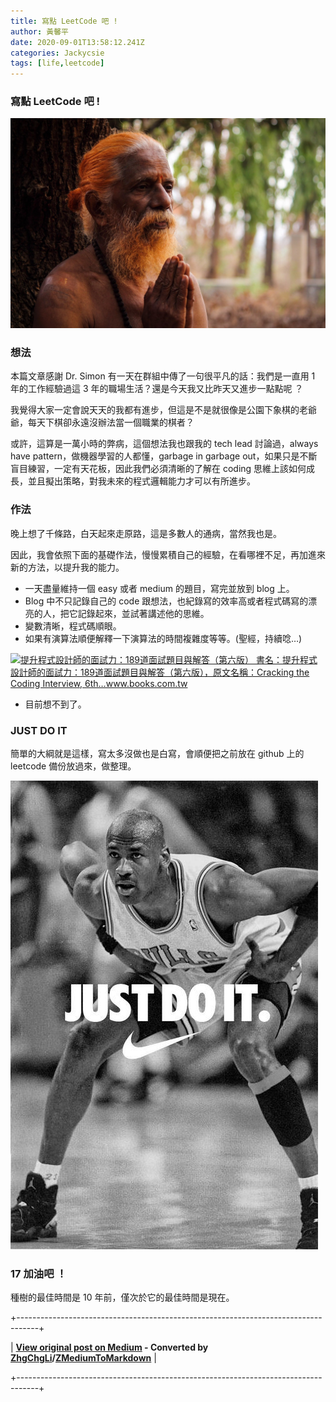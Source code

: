 ```yaml
---
title: 寫點 LeetCode 吧 !
author: 黃馨平
date: 2020-09-01T13:58:12.241Z
categories: Jackycsie
tags: [life,leetcode]
---
```


### 寫點 LeetCode 吧 !


![](assets/17f4b68ff664/1*IMZi38EvNczRcYv6kr2-lA.jpeg)

### 想法

本篇文章感謝 Dr. Simon 有一天在群組中傳了一句很平凡的話：我們是一直用 1 年的工作經驗過這 3 年的職場生活？還是今天我又比昨天又進步一點點呢 ？

我覺得大家一定會說天天的我都有進步，但這是不是就很像是公園下象棋的老爺爺，每天下棋卻永遠沒辦法當一個職業的棋者？

或許，這算是一萬小時的弊病，這個想法我也跟我的 tech lead 討論過，always have pattern，做機器學習的人都懂，garbage in garbage out，如果只是不斷盲目練習，一定有天花板，因此我們必須清晰的了解在 coding 思維上該如何成長，並且擬出策略，對我未來的程式邏輯能力才可以有所進步。
### 作法

晚上想了千條路，白天起來走原路，這是多數人的通病，當然我也是。

因此，我會依照下面的基礎作法，慢慢累積自己的經驗，在看哪裡不足，再加進來新的方法，以提升我的能力。
- 一天盡量維持一個 easy 或者 medium 的題目，寫完並放到 blog 上。
- Blog 中不只記錄自己的 code 跟想法，也紀錄寫的效率高或者程式碼寫的漂亮的人，把它記錄起來，並試著講述他的思維。
- 變數清晰，程式碼順眼。
- 如果有演算法順便解釋一下演算法的時間複雜度等等。(聖經，持續唸…)



[![提升程式設計師的面試力：189道面試題目與解答（第六版）
書名：提升程式設計師的面試力：189道面試題目與解答（第六版），原文名稱：Cracking the Coding Interview, 6th…www\.books\.com\.tw](https://im1.book.com.tw/image/getImage?i=https://www.books.com.tw/img/001/079/68/0010796820.jpg&v=5b76a3bfk&w=1146&h=600 "提升程式設計師的面試力：189道面試題目與解答（第六版）
書名：提升程式設計師的面試力：189道面試題目與解答（第六版），原文名稱：Cracking the Coding Interview, 6th…www\.books\.com\.tw")](https://www.books.com.tw/products/0010796820)

- 目前想不到了。

### JUST DO IT

簡單的大綱就是這樣，寫太多沒做也是白寫，會順便把之前放在 github 上的 leetcode 備份放過來，做整理。


![](assets/17f4b68ff664/1*rJbBFVgVElg9rzHoT5MFJA.jpeg)

### 17 加油吧 ！

種樹的最佳時間是 10 年前，僅次於它的最佳時間是現在。



+-----------------------------------------------------------------------------------+

| **[View original post on Medium](https://medium.com/jacky-life/%E5%AF%AB%E9%BB%9E-leetcode-%E5%90%A7-17f4b68ff664) - Converted by [ZhgChgLi](https://zhgchg.li)/[ZMediumToMarkdown](https://github.com/ZhgChgLi/ZMediumToMarkdown)** |

+-----------------------------------------------------------------------------------+
